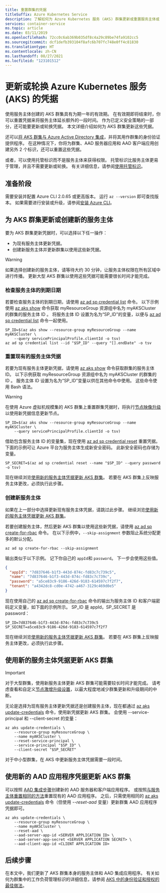 ```yaml
---
title: 重置群集的凭据
titleSuffix: Azure Kubernetes Service
description: 了解如何为 Azure Kubernetes 服务 (AKS) 群集更新或重置服务主体或 AAD 应用程序凭据
services: container-service
ms.topic: article
ms.date: 03/11/2019
ms.openlocfilehash: 72cc0c6ab369b035df8c4a29c89be74fa9102cc5
ms.sourcegitcommit: dcf1defb393104f8afc6b707fc748e0ff4c81830
ms.translationtype: HT
ms.contentlocale: zh-CN
ms.lasthandoff: 08/27/2021
ms.locfileid: "123101512"
---
```

# <a name="update-or-rotate-the-credentials-for-azure-kubernetes-service-aks"></a>更新或轮换 Azure Kubernetes 服务 (AKS) 的凭据

使用服务主体创建的 AKS 群集具有为期一年的有效期。 在有效期即将结束时，你可以重置凭据来将服务主体延长额外的一段时间。 作为已定义安全策略的一部分，还可能要更新或轮换凭据。 本文详细介绍如何为 AKS 群集更新这些凭据。

还可以[将 AKS 群集与 Azure Active Directory 集成][aad-integration]，并将其用作群集的身份验证提供程序。 在这种情况下，你将为群集、AAD 服务器应用和 AAD 客户端应用创建另外 2 个标识，还可以重置这些凭据。

或者，可以使用托管标识而不是服务主体来获得权限。 托管标识比服务主体更易于管理，并且不需要更新或轮换。 有关详细信息，请参阅[使用托管标识](use-managed-identity.md)。

## <a name="before-you-begin"></a>准备阶段

需要安装并配置 Azure CLI 2.0.65 或更高版本。 运行 `az --version` 即可查找版本。 如果需要进行安装或升级，请参阅[安装 Azure CLI][install-azure-cli]。

## <a name="update-or-create-a-new-service-principal-for-your-aks-cluster"></a>为 AKS 群集更新或创建新的服务主体

要为 AKS 群集更新凭据时，可以选择以下任一操作：

* 为现有服务主体更新凭据。
* 创建新服务主体并更新群集以使用这些新凭据。 

> [!WARNING]
> 如果选择创建新的服务主体，请等待大约 30 分钟，让服务主体权限在所有区域中进行传播。 更新大型 AKS 群集以使用这些凭据可能需要很长时间才能完成。

### <a name="check-the-expiration-date-of-your-service-principal"></a>检查服务主体的到期日期

若要检查服务主体的到期日期，请使用 [az ad sp credential list][az-ad-sp-credential-list] 命令。 以下示例使用 [az aks show][az-aks-show] 命令获取 myResourceGroup 资源组中名为 myAKSCluster 的群集的服务主体 ID 。 将服务主体 ID 设置为名为“SP_ID”的变量，以便与 [az ad sp credential list][az-ad-sp-credential-list] 命令一起使用。

```azurecli
SP_ID=$(az aks show --resource-group myResourceGroup --name myAKSCluster \
    --query servicePrincipalProfile.clientId -o tsv)
az ad sp credential list --id "$SP_ID" --query "[].endDate" -o tsv
```

### <a name="reset-the-existing-service-principal-credential"></a>重置现有的服务主体凭据

若要为现有服务主体更新凭据，请使用 [az aks show][az-aks-show] 命令获取群集的服务主体 ID。 以下示例获取 myResourceGroup 资源组中名为 myAKSCluster 的群集的 ID 。 服务主体 ID 设置为名为“SP_ID”变量以供在其他命令中使用。 这些命令使用 Bash 语法。

> [!WARNING]
> 在使用 Azure 虚拟机规模集的 AKS 群集上重置群集凭据时，将执行[节点映像升级][node-image-upgrade]以使用新凭据信息更新节点。

```azurecli-interactive
SP_ID=$(az aks show --resource-group myResourceGroup --name myAKSCluster \
    --query servicePrincipalProfile.clientId -o tsv)
```

借助包含服务主体 ID 的变量集，现在使用 [az ad sp credential reset][az-ad-sp-credential-reset] 重置凭据。 下面的示例可让 Azure 平台为服务主体生成新安全密码。 此新安全密码也存储为变量。

```azurecli-interactive
SP_SECRET=$(az ad sp credential reset --name "$SP_ID" --query password -o tsv)
```

现在继续浏览[使用新的服务主体凭据更新 AKS 群集](#update-aks-cluster-with-new-service-principal-credentials)。 若要在 AKS 群集上反映服务主体更改，必须执行此步骤。

### <a name="create-a-new-service-principal"></a>创建新服务主体

如果在上一部分中选择更新现有服务主体凭据，请跳过此步骤。 继续浏览[使用新的服务主体凭据更新 AKS 群集](#update-aks-cluster-with-new-service-principal-credentials)。

若要创建服务主体，然后更新 AKS 群集以使用这些新凭据，请使用 [az ad sp create-for-rbac][az-ad-sp-create] 命令。 在以下示例中，`--skip-assignment` 参数阻止系统分配更多的默认分配。

```azurecli-interactive
az ad sp create-for-rbac --skip-assignment
```

输出类似于以下示例。 记下你自己的 `appId`和 `password`。 下一步会使用这些值。

```json
{
  "appId": "7d837646-b1f3-443d-874c-fd83c7c739c5",
  "name": "7d837646-b1f3-443d-874c-fd83c7c739c",
  "password": "a5ce83c9-9186-426d-9183-614597c7f2f7",
  "tenant": "a4342dc8-cd0e-4742-a467-3129c469d0e5"
}
```

现在使用自己的 [az ad sp create-for-rbac][az-ad-sp-create] 命令的输出为服务主体 ID 和客户端密码定义变量，如下面的示例所示。 SP_ID 是 appId，SP_SECRET 是 password：

```console
SP_ID=7d837646-b1f3-443d-874c-fd83c7c739c5
SP_SECRET=a5ce83c9-9186-426d-9183-614597c7f2f7
```

现在继续浏览[使用新的服务主体凭据更新 AKS 群集](#update-aks-cluster-with-new-service-principal-credentials)。 若要在 AKS 群集上反映服务主体更改，必须执行此步骤。

## <a name="update-aks-cluster-with-new-service-principal-credentials"></a>使用新的服务主体凭据更新 AKS 群集

> [!IMPORTANT]
> 对于大型群集，使用新服务主体更新 AKS 群集可能需要较长时间才能完成。 请考虑查看和自定义[节点激增升级设置][node-surge-upgrade]，以最大程度地减少群集更新和升级期间的中断。

无论是选择为现有服务主体更新凭据还是创建服务主体，现在都通过 [az aks update-credentials][az-aks-update-credentials] 命令，使用新凭据更新 AKS 群集。 会使用 --service-principal 和 --client-secret 的变量：

```azurecli-interactive
az aks update-credentials \
    --resource-group myResourceGroup \
    --name myAKSCluster \
    --reset-service-principal \
    --service-principal "$SP_ID" \
    --client-secret "$SP_SECRET"
```

对于中小型群集，在 AKS 中更新服务主体凭据需要一段时间。

## <a name="update-aks-cluster-with-new-aad-application-credentials"></a>使用新的 AAD 应用程序凭据更新 AKS 群集

可以按照 [AAD 集成步骤][create-aad-app]创建新的 AAD 服务器和客户端应用程序。 或按照[与服务主体重置相同的方法](#reset-the-existing-service-principal-credential)重置现有的 AAD 应用程序。 之后，只需使用相同的 [az aks update-credentials][az-aks-update-credentials] 命令（但使用 *--reset-aad* 变量）更新群集 AAD 应用程序凭据即可。

```azurecli-interactive
az aks update-credentials \
    --resource-group myResourceGroup \
    --name myAKSCluster \
    --reset-aad \
    --aad-server-app-id <SERVER APPLICATION ID> \
    --aad-server-app-secret <SERVER APPLICATION SECRET> \
    --aad-client-app-id <CLIENT APPLICATION ID>
```


## <a name="next-steps"></a>后续步骤

在本文中，我们更新了 AKS 群集本身的服务主体和 AAD 集成应用程序。 有关如何为群集中的工作负荷管理标识的详细信息，请参阅 [AKS 中的身份验证和授权的最佳做法][best-practices-identity]。

<!-- LINKS - internal -->
[install-azure-cli]: /cli/azure/install-azure-cli
[az-aks-show]: /cli/azure/aks#az_aks_show
[az-aks-update-credentials]: /cli/azure/aks#az_aks_update_credentials
[best-practices-identity]: operator-best-practices-identity.md
[aad-integration]: ./azure-ad-integration-cli.md
[create-aad-app]: ./azure-ad-integration-cli.md#create-azure-ad-server-component
[az-ad-sp-create]: /cli/azure/ad/sp#az_ad_sp_create_for_rbac
[az-ad-sp-credential-list]: /cli/azure/ad/sp/credential#az_ad_sp_credential_list
[az-ad-sp-credential-reset]: /cli/azure/ad/sp/credential#az_ad_sp_credential_reset
[node-image-upgrade]: ./node-image-upgrade.md
[node-surge-upgrade]: upgrade-cluster.md#customize-node-surge-upgrade